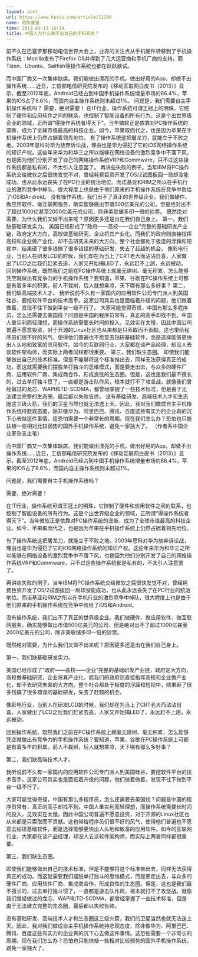 ```yaml
---
layout: post
url: https://www.huxiu.com/article/11396
name: 欧阳害羞
time: 2013-03-13 18:14
title: 中国人为什么做不出自己的手机系统？
---
```

前不久在巴塞罗那移动电信世界大会上，业界的关注点从手机硬件转移到了手机操作系统：Mozilla发布了Firefox OS并得到了几大运营商和手机厂商的支持，而Tizen、Ubuntu、Sailfish等操作系统也都在跃跃欲试。

而中国厂商又一次集体缺席。我们能做出漂亮的手机，做出好用的App，却做不出操作系统……近日，工信部电信研究院发布的《移动互联网白皮书（2013）》显示，截至2012年底，Android已经占到中国手机操作系统增量市场的86.4%，苹果的IOS占了8.6%，而国内自主操作系统则未超过1%。 问题是，我们需要自主手机操作系统吗？ 需要，绝对需要！ 在IT行业，操作系统可谓王冠上的明珠，它控制了硬件和应用软件之间的联系，也控制了智能设备的所有行为。这是个出世界级企业的领域，正所谓“得操作系统者得天下”。当年微软正是依靠对PC操作系统的垄断，成为了全球市值最高的科技企业。如今，苹果取而代之，也是因为苹果在手机操作系统上仍然占据着领先地位。 有了操作系统这把屠龙刀，就能立于不败之地。2003年思科对华为放弃诉讼战，理由也是华为侵犯了它的iOS网络操作系统的知识产权。这些年来华为和华三之所以能够在网络设备的激烈竞争中不落下风，也是因为他们分别开发了自己的网络操作系统VRP和Commware，只不过这些操作系统都是私有的，不太引人注意罢了。 再讲些失败的例子。当年IBM将PC操作系统交给微软之后很快发觉不对，曾经耗费巨资开发了OS/2试图扳回一局却没能成功，也从此永远丧失了在PC行业的统治地位。而诺基亚和RIM之所以在手机行业的激烈竞争中掉队，很大程度上也是由于他们原来的手机操作系统在竞争中败给了iOS和Android。 没有操作系统，我们出不了真正的世界级企业。我们做硬件、做应用软件、做互联网服务，确实能够做出市值500亿美元的公司，但是绝对出不了超过1000亿甚至2000亿美元的公司，除非美联储多印一倍的钞票。 既然绝对需要，为什么我们又做不出来呢？原因更多还是出在我们自己身上。 第一，我们缺基础研发实力。 美国已经形成了“政府——高校——企业”完整的基础研发产业链，政府定大方向，高校做基础研究，企业将其产业化。而我们的政府则直接指挥高校和企业做产业化，却不去研究未来的大方向。整个社会都处于极度的浮躁和短视中，结果砸了很多钱搞了很多错误的基础研发，失去了赶超的机会。 像彩电行业，当别人在研发LCD的时候，我们却在为当上了CRT老大而沾沾自喜，人家做出了LCD之后我们赶紧去追，人家又开始搞LED了，永远赶不上趟，永远被动。 回到操作系统，既然我们之前在PC操作系统上就毫无建树、毫无积累，怎么能够凭空就做出有竞争力的手机操作系统？要知道，苹果、谷歌在PC操作系统上可都是有着多年的积累。前人不栽树，后人就想乘凉，天下哪有那么多好事？ 第二，我们缺高端技术人才。 我听说前不久有一家国内的应用软件公司专门派人到美国硅谷，要挖软件平台的技术高手。这家公司其实也是面临着升级的问题，他们做着做着，发现不往下做到平台一级不行了。 大家可能觉得奇怪，中国有那么多程序员，怎么还需要去美国找？问题是中国的程序员常有，真正的高手却找不到。中国人重实利而轻理想，而操作系统需要长时间的投入，见效实在太慢，因此中国公司普遍不愿意投资，对于开源的Linux社区也从来都是只索取而不贡献。这也带给程序员们很不好的风气，使得他们普遍也不愿意去钻研基础软件，而是选择能够更快出人头地和致富的应用软件。如今的互联网行业，大家都在谈产品经理，却没人去谈软件架构师，而实际上两者同样都很重要。 第三，我们缺生态圈。 即使我们能够做出自己的技术标准，但是不能够将这个标准推出去，同样无法获得真正的成功。而这就需要我们摆脱单打独斗的思维模式，而是要走出去，与众多的硬件厂商、应用软件厂商、集成商合作，形成良性的生态圈。但是，这也是我们最不擅长的，过去单打独斗惯了，一直都是游击队作风，根本就打不了攻坚战。就像我们曾经做过的龙芯、WAPI和TD-SCDMA，都曾经掌握了一些技术标准，但是由于无法建立完整的生态圈，最后都以失败告终。 没有基础研发、高端技术人才和生态圈这三级火箭，我们的卫星当然也就无法送上天。因此，我对我们做成自主手机操作系统持悲观态度，除非像华为、阿里巴巴、腾讯、百度这些有实力的企业真的沉下心去做这件事情。这恐怕需要一个非常长的周期。现在我们怎么办？恐怕也只能扶植一些相对比较弱势的国外手机操作系统，避免一家独大了。 （作者系中国企业家杂志主笔）

而中国厂商又一次集体缺席。我们能做出漂亮的手机，做出好用的App，却做不出操作系统……近日，工信部电信研究院发布的《移动互联网白皮书（2013）》显示，截至2012年底，Android已经占到中国手机操作系统增量市场的86.4%，苹果的IOS占了8.6%，而国内自主操作系统则未超过1%。

问题是，我们需要自主手机操作系统吗？

需要，绝对需要！

在IT行业，操作系统可谓王冠上的明珠，它控制了硬件和应用软件之间的联系，也控制了智能设备的所有行为。这是个出世界级企业的领域，正所谓“得操作系统者得天下”。当年微软正是依靠对PC操作系统的垄断，成为了全球市值最高的科技企业。如今，苹果取而代之，也是因为苹果在手机操作系统上仍然占据着领先地位。

有了操作系统这把屠龙刀，就能立于不败之地。2003年思科对华为放弃诉讼战，理由也是华为侵犯了它的iOS网络操作系统的知识产权。这些年来华为和华三之所以能够在网络设备的激烈竞争中不落下风，也是因为他们分别开发了自己的网络操作系统VRP和Commware，只不过这些操作系统都是私有的，不太引人注意罢了。

再讲些失败的例子。当年IBM将PC操作系统交给微软之后很快发觉不对，曾经耗费巨资开发了OS/2试图扳回一局却没能成功，也从此永远丧失了在PC行业的统治地位。而诺基亚和RIM之所以在手机行业的激烈竞争中掉队，很大程度上也是由于他们原来的手机操作系统在竞争中败给了iOS和Android。

没有操作系统，我们出不了真正的世界级企业。我们做硬件、做应用软件、做互联网服务，确实能够做出市值500亿美元的公司，但是绝对出不了超过1000亿甚至2000亿美元的公司，除非美联储多印一倍的钞票。

既然绝对需要，为什么我们又做不出来呢？原因更多还是出在我们自己身上。

第一，我们缺基础研发实力。

美国已经形成了“政府——高校——企业”完整的基础研发产业链，政府定大方向，高校做基础研究，企业将其产业化。而我们的政府则直接指挥高校和企业做产业化，却不去研究未来的大方向。整个社会都处于极度的浮躁和短视中，结果砸了很多钱搞了很多错误的基础研发，失去了赶超的机会。

像彩电行业，当别人在研发LCD的时候，我们却在为当上了CRT老大而沾沾自喜，人家做出了LCD之后我们赶紧去追，人家又开始搞LED了，永远赶不上趟，永远被动。

回到操作系统，既然我们之前在PC操作系统上就毫无建树、毫无积累，怎么能够凭空就做出有竞争力的手机操作系统？要知道，苹果、谷歌在PC操作系统上可都是有着多年的积累。前人不栽树，后人就想乘凉，天下哪有那么多好事？

第二，我们缺高端技术人才。

我听说前不久有一家国内的应用软件公司专门派人到美国硅谷，要挖软件平台的技术高手。这家公司其实也是面临着升级的问题，他们做着做着，发现不往下做到平台一级不行了。

大家可能觉得奇怪，中国有那么多程序员，怎么还需要去美国找？问题是中国的程序员常有，真正的高手却找不到。中国人重实利而轻理想，而操作系统需要长时间的投入，见效实在太慢，因此中国公司普遍不愿意投资，对于开源的Linux社区也从来都是只索取而不贡献。这也带给程序员们很不好的风气，使得他们普遍也不愿意去钻研基础软件，而是选择能够更快出人头地和致富的应用软件。如今的互联网行业，大家都在谈产品经理，却没人去谈软件架构师，而实际上两者同样都很重要。

第三，我们缺生态圈。

即使我们能够做出自己的技术标准，但是不能够将这个标准推出去，同样无法获得真正的成功。而这就需要我们摆脱单打独斗的思维模式，而是要走出去，与众多的硬件厂商、应用软件厂商、集成商合作，形成良性的生态圈。但是，这也是我们最不擅长的，过去单打独斗惯了，一直都是游击队作风，根本就打不了攻坚战。就像我们曾经做过的龙芯、WAPI和TD-SCDMA，都曾经掌握了一些技术标准，但是由于无法建立完整的生态圈，最后都以失败告终。

没有基础研发、高端技术人才和生态圈这三级火箭，我们的卫星当然也就无法送上天。因此，我对我们做成自主手机操作系统持悲观态度，除非像华为、阿里巴巴、腾讯、百度这些有实力的企业真的沉下心去做这件事情。这恐怕需要一个非常长的周期。现在我们怎么办？恐怕也只能扶植一些相对比较弱势的国外手机操作系统，避免一家独大了。

